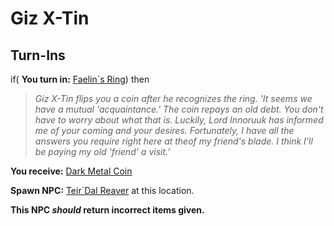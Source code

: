 # Giz X-Tin
## Turn-Ins





if( **You turn in:** [Faelin\`s Ring](/item/20446)) then


>*Giz X-Tin flips you a coin after he recognizes the ring. 'It seems we have a mutual 'acquaintance.' The coin repays an old debt. You don't have to worry about what that is. Luckily, Lord Innoruuk has informed me of your coming and your desires. Fortunately, I have all the answers you require right here at theof my friend's blade. I think I'll be paying my old 'friend' a visit.'*


 **You receive:**  [Dark Metal Coin](/item/20447) 


**Spawn NPC:**  [Teir\`Dal Reaver](/npc/20190) at this location.

**This NPC *should* return incorrect items given.**





